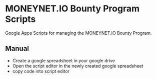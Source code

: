 # MONEYNET.IO Bounty Program Scripts
Google Apps Scripts for managing the MONEYNET.IO Bounty Program.

## Manual
 * Create a google spreadsheet in your google drive
 * Open the script editor in the newly created google spreadsheet
 * copy code into script editor
